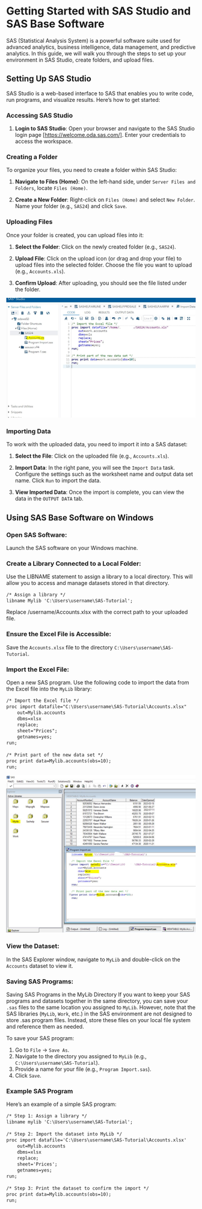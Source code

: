 # Getting Started with SAS Studio and SAS Base Software

SAS (Statistical Analysis System) is a powerful software suite used for advanced analytics, business intelligence, data management, and predictive analytics. In this guide, we will walk you through the steps to set up your environment in SAS Studio, create folders, and upload files.

## Setting Up SAS Studio

SAS Studio is a web-based interface to SAS that enables you to write code, run programs, and visualize results. Here’s how to get started:

### Accessing SAS Studio

1. **Login to SAS Studio**:
   Open your browser and navigate to the SAS Studio login page [https://welcome.oda.sas.com/]. Enter your credentials to access the workspace.

### Creating a Folder

To organize your files, you need to create a folder within SAS Studio:

1. **Navigate to Files (Home)**:
   On the left-hand side, under `Server Files and Folders`, locate `Files (Home)`.

2. **Create a New Folder**:
   Right-click on `Files (Home)` and select `New Folder`. Name your folder (e.g., `SAS24`) and click `Save`.

### Uploading Files

Once your folder is created, you can upload files into it:

1. **Select the Folder**:
   Click on the newly created folder (e.g., `SAS24`).

2. **Upload File**:
   Click on the upload icon (or drag and drop your file) to upload files into the selected folder. Choose the file you want to upload (e.g., `Accounts.xls`).

3. **Confirm Upload**:
   After uploading, you should see the file listed under the folder.

![Uploading Files in SAS Studio](screenshots/sas_studio_import.JPG)

### Importing Data

To work with the uploaded data, you need to import it into a SAS dataset:

1. **Select the File**:
   Click on the uploaded file (e.g., `Accounts.xls`).

2. **Import Data**:
   In the right pane, you will see the `Import Data` task. Configure the settings such as the worksheet name and output data set name. Click `Run` to import the data.

3. **View Imported Data**:
   Once the import is complete, you can view the data in the `OUTPUT DATA` tab.



## Using SAS Base Software on Windows

### Open SAS Software:
Launch the SAS software on your Windows machine.

### Create a Library Connected to a Local Folder:
Use the LIBNAME statement to assign a library to a local directory. This will allow you to access and manage datasets stored in that directory.

```sas
/* Assign a library */
libname Mylib 'C:\Users\username\SAS-Tutorial';
```
Replace /username/Accounts.xlsx with the correct path to your uploaded file.


### Ensure the Excel File is Accessible:
Save the `Accounts.xlsx` file to the directory `C:\Users\username\SAS-Tutorial`.

### Import the Excel File:
Open a new SAS program. Use the following code to import the data from the Excel file into the `MyLib` library:

```sas
/* Import the Excel file */
proc import datafile="C:\Users\username\SAS-Tutorial\Accounts.xlsx"
    out=Mylib.accounts
    dbms=xlsx
    replace;
    sheet="Prices";
    getnames=yes;
run;

/* Print part of the new data set */
proc print data=Mylib.accounts(obs=10);
run;
```
![Uploading Files in SAS Base](screenshots/sas_base_import.JPG)

### View the Dataset:
In the SAS Explorer window, navigate to `MyLib` and double-click on the `Accounts` dataset to view it.

### Saving SAS Programs:
Saving SAS Programs in the MyLib Directory
If you want to keep your SAS programs and datasets together in the same directory, you can save your `.sas` files to the same location you assigned to `MyLib`. However, note that the SAS libraries (`MyLib`, `Work`, etc.) in the SAS environment are not designed to store .sas program files. Instead, store these files on your local file system and reference them as needed.


To save your SAS program:
1. Go to `File` -> `Save As`.
2. Navigate to the directory you assigned to `MyLib` (e.g., `C:\Users\username\SAS-Tutorial`).
3. Provide a name for your file (e.g., `Program Import.sas`).
4. Click `Save`.

### Example SAS Program
Here’s an example of a simple SAS program:

```sas
/* Step 1: Assign a library */
libname mylib 'C:\Users\username\SAS-Tutorial';

/* Step 2: Import the dataset into MyLib */
proc import datafile='C:\Users\username\SAS-Tutorial\Accounts.xlsx'
    out=Mylib.accounts
    dbms=xlsx
    replace;
    sheet='Prices';
    getnames=yes;
run;

/* Step 3: Print the dataset to confirm the import */
proc print data=Mylib.accounts(obs=10);
run;
```
